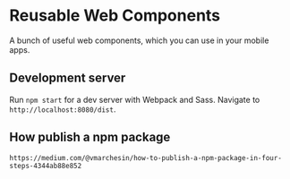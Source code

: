 # Reusable Web Components

A bunch of useful web components, which you can use in your mobile apps.

## Development server

Run `npm start` for a dev server with Webpack and Sass. Navigate to `http://localhost:8080/dist`.

## How publish a npm package
`https://medium.com/@vmarchesin/how-to-publish-a-npm-package-in-four-steps-4344ab88e852`
